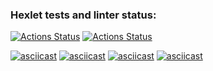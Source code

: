 ### Hexlet tests and linter status:
[![Actions Status](https://github.com/SCRWL/backend-project-lvl1/workflows/hexlet-check/badge.svg)](https://github.com/SCRWL/backend-project-lvl1/actions/workflows/hexlet-check)
[![Actions Status](https://github.com/SCRWL/backend-project-lvl1/actions/workflows/node.yml/badge.svg)](https://github.com/SCRWL/backend-project-lvl1/actions/workflows/node.yml)

[![asciicast](https://asciinema.org/a/d2WnwrqwgE9d0MC56VK0VkUXC.svg)](https://asciinema.org/a/d2WnwrqwgE9d0MC56VK0VkUXC)
[![asciicast](https://asciinema.org/a/laRGrbPhV6Ta4GAXR0rSDAaYQ.svg)](https://asciinema.org/a/laRGrbPhV6Ta4GAXR0rSDAaYQ)
[![asciicast](https://asciinema.org/a/E6IuB7FC4znWxB2VWSfccAsly.svg)](https://asciinema.org/a/E6IuB7FC4znWxB2VWSfccAsly)
[![asciicast](https://asciinema.org/a/e1aZLPFTt9tHZCoHjClYzvREI.svg)](https://asciinema.org/a/e1aZLPFTt9tHZCoHjClYzvREI)